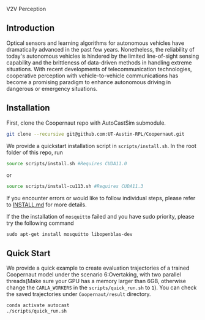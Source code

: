 V2V Perception


## Introduction
Optical sensors and learning algorithms for autonomous vehicles have dramatically advanced in the past few years. Nonetheless, the reliability of today's autonomous vehicles is hindered by the limited line-of-sight sensing capability and the brittleness of data-driven methods in handling extreme situations. With recent developments of telecommunication technologies, cooperative perception with vehicle-to-vehicle communications has become a promising paradigm to enhance autonomous driving in dangerous or emergency situations.


## Installation

First, clone the Coopernaut repo with AutoCastSim submodule.

```bash
git clone --recursive git@github.com:UT-Austin-RPL/Coopernaut.git
```
We provide a quickstart installation script in `scripts/install.sh`. 
In the root folder of this repo, run 

```bash
source scripts/install.sh #Requires CUDA11.0
```
or
```bash
source scripts/install-cu113.sh #Requires CUDA11.3
```
If you encounter errors or would like to follow individual steps, please refer to [INSTALL.md](docs/INSTALL.md) for more details.

If the the installation of `mosquitto` failed and you have sudo priority, please try the following command
```
sudo apt-get install mosquitto libopenblas-dev
```

## Quick Start

We provide a quick example to create evaluation trajectories of a trained Coopernaut model under the scenario 6:Overtaking, with two parallel threads(Make sure your GPU has a memory larger than 6GB, otherwise change the `CARLA_WORKERS` in the `scripts/quick_run.sh` to `1`). You can check the saved trajectories under `Coopernaut/result` directory. 
```bash
conda activate autocast
./scripts/quick_run.sh
```

